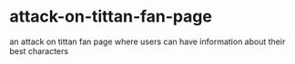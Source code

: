 # attack-on-tittan-fan-page
an attack on tittan fan page where users can have information about their best characters
